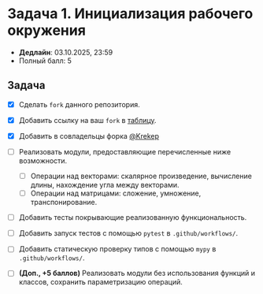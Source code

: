 # Задача 1. Инициализация рабочего окружения

* **Дедлайн**: 03.10.2025, 23:59
* Полный балл: 5

## Задача

- [X] Сделать `fork` данного репозитория.
- [X] Добавить ссылку на ваш `fork` в [таблицу](https://docs.google.com/spreadsheets/d/1h29GyiGds4PvkNSZqw_1VYGAAcFNKr0j-YzTJLWTHR4/edit?usp=sharing).
- [X] Добавить в совладельцы форка [@Krekep](https://github.com/Krekep)
- [ ] Реализовать модули, предоставляющие перечисленные ниже возможности.

  - [ ] Операции над векторами: скалярное произведение, вычисление длины, нахождение угла между векторами.
  - [ ] Операции над матрицами: сложение, умножение, транспонирование.
- [ ] Добавить тесты покрывающие реализованную функциональность.
- [ ] Добавить запуск тестов с помощью `pytest` в `.github/workflows/`.
- [ ] Добавить статическую проверку типов с помощью `mypy` в `.github/workflows/`.
- [ ] **(Доп., +5 баллов)** Реализовать модули без использования функций и классов,
  сохранить параметризацию операций.

